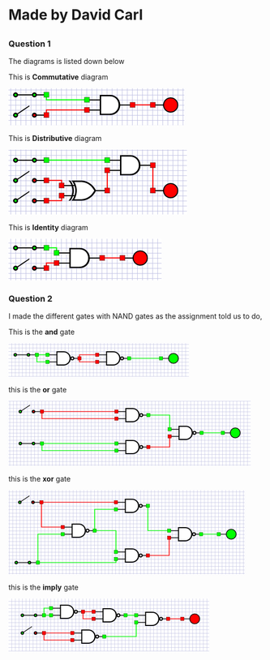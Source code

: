 # Made by David Carl
## 

### Question 1
The diagrams is listed down below

This is **Commutative** diagram

![Alt text](./commutative.PNG "andgate")

This is **Distributive** diagram

![Alt text](./distributive.PNG "andgate")

This is **Identity** diagram

![Alt text](./identity.PNG "andgate")
### Question 2
I made the different gates with NAND gates as the assignment told us to do,

This is the **and** gate

![Alt text](./andGate.PNG "andgate")

this is the **or** gate

![Alt text](./orGate.PNG "orgate")

this is the **xor** gate

![Alt text](./xorGate.PNG "xorgate")

this is the **imply** gate

![Alt text](./implyGate.PNG "implygate")
